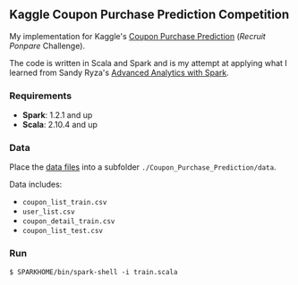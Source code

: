 ## Kaggle Coupon Purchase Prediction Competition

My implementation for Kaggle's [Coupon Purchase Prediction](https://www.kaggle.com/c/coupon-purchase-prediction) (*Recruit Ponpare* Challenge).

The code is written in Scala and Spark and is my attempt at applying what I learned from Sandy Ryza's [Advanced Analytics with Spark](http://shop.oreilly.com/product/0636920035091.do).

### Requirements

- **Spark**: 1.2.1 and up
- **Scala**: 2.10.4 and up

### Data

Place the [data files](https://www.kaggle.com/c/coupon-purchase-prediction/data) into a subfolder `./Coupon_Purchase_Prediction/data`. 

Data includes:

- `coupon_list_train.csv` 
- `user_list.csv`
- `coupon_detail_train.csv`
- `coupon_list_test.csv` 

### Run

    $ SPARKHOME/bin/spark-shell -i train.scala
